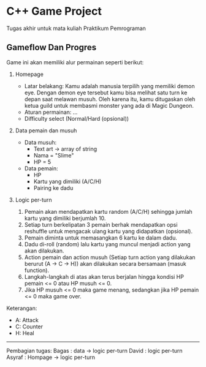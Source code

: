 # C++ Game Project
Tugas akhir untuk mata kuliah Praktikum Pemrograman
## Gameflow Dan Progres
Game ini akan memiliki alur permainan seperti berikut:
1. Homepage
   - Latar belakang: Kamu adalah manusia terpilih yang memiliki demon eye.
                     Dengan demon eye tersebut kamu bisa melihat satu turn
                     ke depan saat melawan musuh. Oleh karena itu, kamu
                     ditugaskan oleh ketua guild untuk membasmi monster
                     yang ada di Magic Dungeon.
   - Aturan permainan: ...
   - Difficulty select (Normal/Hard (opsional))

2. Data pemain dan musuh
   - Data musuh:
     - Text art -> array of string
     - Nama = "Slime"
     - HP = 5
   - Data pemain:
     - HP
     - Kartu yang dimiliki (A/C/H)
     - Pairing ke dadu

3. Logic per-turn
   1. Pemain akan mendapatkan kartu random (A/C/H) sehingga
      jumlah kartu yang dimiliki berjumlah 10.
   2. Setiap turn berkelipatan 3 pemain berhak mendapatkan opsi reshuffle
      untuk mengacak ulang kartu yang didapatkan (opsional).
   3. Pemain diminta untuk memasangkan 6 kartu ke dalam dadu.
   4. Dadu di-roll (random) lalu kartu yang muncul menjadi action yang akan dilakukan.
   5. Action pemain dan action musuh (Setiap turn action yang dilakukan berurut (A -> C -> H)) 
      akan dilakukan secara bersamaan (masuk function).
   6. Langkah-langkah di atas akan terus berjalan hingga kondisi HP pemain <= 0 atau HP musuh <= 0.
   7. Jika HP musuh <= 0 maka game menang, sedangkan jika HP pemain <= 0 maka game over.

Keterangan:
- A: Attack
- C: Counter
- H: Heal
-----------------------------------------------------------------------------------------
Pembagian tugas:
Bagas   : data -> logic per-turn
David   : logic per-turn
Asyraf  : Hompage -> logic per-turn

